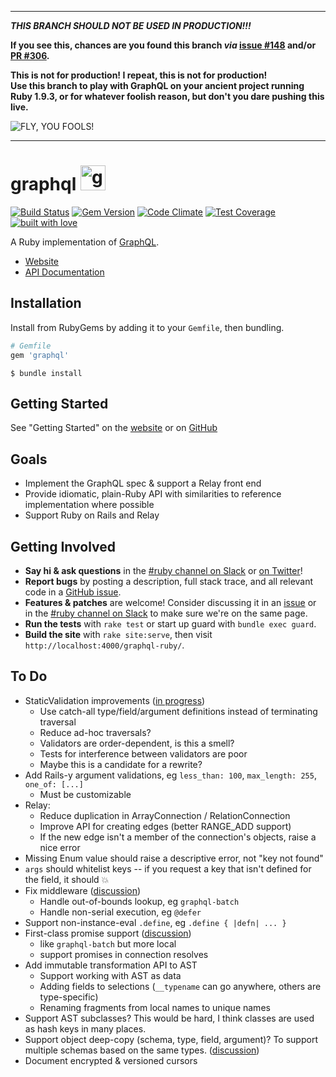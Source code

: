 
---

***THIS BRANCH SHOULD NOT BE USED IN PRODUCTION!!!***

**If you see this, chances are you found this branch *via* [issue #148](https://github.com/rmosolgo/graphql-ruby/issues/148) and/or [PR #306](https://github.com/rmosolgo/graphql-ruby/pull/306).**

**This is not for production! I repeat, this is not for production!<br>
Use this branch to play with GraphQL on your ancient project running Ruby 1.9.3, or for whatever foolish reason, but don't you dare pushing this live.**

![FLY, YOU FOOLS!](https://cdn.meme.am/instances/500x/31074494.jpg)

---

# graphql <img src="https://cloud.githubusercontent.com/assets/2231765/9094460/cb43861e-3b66-11e5-9fbf-71066ff3ab13.png" height="40" alt="graphql-ruby"/>

[![Build Status](https://travis-ci.org/rmosolgo/graphql-ruby.svg?branch=master)](https://travis-ci.org/rmosolgo/graphql-ruby)
[![Gem Version](https://badge.fury.io/rb/graphql.svg)](https://rubygems.org/gems/graphql)
[![Code Climate](https://codeclimate.com/github/rmosolgo/graphql-ruby/badges/gpa.svg)](https://codeclimate.com/github/rmosolgo/graphql-ruby)
[![Test Coverage](https://codeclimate.com/github/rmosolgo/graphql-ruby/badges/coverage.svg)](https://codeclimate.com/github/rmosolgo/graphql-ruby)
[![built with love](https://cloud.githubusercontent.com/assets/2231765/6766607/d07992c6-cfc9-11e4-813f-d9240714dd50.png)](http://rmosolgo.github.io/react-badges/)

A Ruby implementation of [GraphQL](http://graphql.org/).

 - [Website](https://rmosolgo.github.io/graphql-ruby)
 - [API Documentation](http://www.rubydoc.info/github/rmosolgo/graphql-ruby)

## Installation

Install from RubyGems by adding it to your `Gemfile`, then bundling.

```ruby
# Gemfile
gem 'graphql'
```

```
$ bundle install
```

## Getting Started

See "Getting Started" on the [website](https://rmosolgo.github.io/graphql-ruby/) or on [GitHub](https://github.com/rmosolgo/graphql-ruby/blob/master/guides/index.md)

## Goals

- Implement the GraphQL spec & support a Relay front end
- Provide idiomatic, plain-Ruby API with similarities to reference implementation where possible
- Support Ruby on Rails and Relay

## Getting Involved

- __Say hi & ask questions__ in the [#ruby channel on Slack](https://graphql-slack.herokuapp.com/) or [on Twitter](https://twitter.com/rmosolgo)!
- __Report bugs__ by posting a description, full stack trace, and all relevant code in a  [GitHub issue](https://github.com/rmosolgo/graphql-ruby/issues).
- __Features & patches__ are welcome! Consider discussing it in an [issue](https://github.com/rmosolgo/graphql-ruby/issues) or in the [#ruby channel on Slack](https://graphql-slack.herokuapp.com/) to make sure we're on the same page.
- __Run the tests__ with `rake test` or start up guard with `bundle exec guard`.
- __Build the site__ with `rake site:serve`, then visit `http://localhost:4000/graphql-ruby/`.

## To Do

- StaticValidation improvements ([in progress](https://github.com/rmosolgo/graphql-ruby/pull/268))
  - Use catch-all type/field/argument definitions instead of terminating traversal
  - Reduce ad-hoc traversals?
  - Validators are order-dependent, is this a smell?
  - Tests for interference between validators are poor
  - Maybe this is a candidate for a rewrite?
- Add Rails-y argument validations, eg `less_than: 100`, `max_length: 255`, `one_of: [...]`
  - Must be customizable
- Relay:
  - Reduce duplication in ArrayConnection / RelationConnection
  - Improve API for creating edges (better RANGE_ADD support)
  - If the new edge isn't a member of the connection's objects, raise a nice error
- Missing Enum value should raise a descriptive error, not "key not found"
- `args` should whitelist keys -- if you request a key that isn't defined for the field, it should 💥
- Fix middleware ([discussion](https://github.com/rmosolgo/graphql-ruby/issues/186))
  - Handle out-of-bounds lookup, eg `graphql-batch`
  - Handle non-serial execution, eg `@defer`
- Support non-instance-eval `.define`, eg `.define { |defn| ... }`
- First-class promise support ([discussion](https://github.com/rmosolgo/graphql-ruby/issues/274))
  - like `graphql-batch` but more local
  - support promises in connection resolves
- Add immutable transformation API to AST
  - Support working with AST as data
  - Adding fields to selections (`__typename` can go anywhere, others are type-specific)
  - Renaming fragments from local names to unique names
- Support AST subclasses? This would be hard, I think classes are used as hash keys in many places.
- Support object deep-copy (schema, type, field, argument)? To support multiple schemas based on the same types. ([discussion](https://github.com/rmosolgo/graphql-ruby/issues/269))
- Document encrypted & versioned cursors
